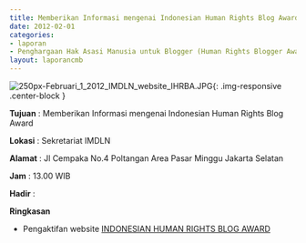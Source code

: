 ```yaml
---
title: Memberikan Informasi mengenai Indonesian Human Rights Blog Award
date: 2012-02-01
categories:
- laporan
- Penghargaan Hak Asasi Manusia untuk Blogger (Human Rights Blogger Award)
layout: laporancmb
---
```



![250px-Februari_1_2012_IMDLN_website_IHRBA.JPG](/uploads/250px-Februari_1_2012_IMDLN_website_IHRBA.JPG){: .img-responsive .center-block }


**Tujuan** : Memberikan Informasi mengenai Indonesian Human Rights Blog Award

**Lokasi** : Sekretariat IMDLN 

**Alamat** : Jl Cempaka No.4 Poltangan Area Pasar Minggu Jakarta Selatan 

**Jam** : 13.00 WIB 

**Hadir** :

**Ringkasan** 
* Pengaktifan website [INDONESIAN HUMAN RIGHTS BLOG AWARD](http://www.hamblogger.org/)
